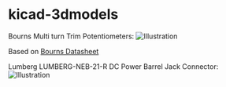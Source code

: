 # kicad-3dmodels

Bourns Multi turn Trim Potentiometers:
![Illustration](https://c2.staticflickr.com/2/1752/42765264372_4a0d510795_c.jpg)

Based on [Bourns Datasheet](http://www.bourns.com/docs/product-datasheets/3296.pdf)

Lumberg LUMBERG-NEB-21-R DC Power Barrel Jack Connector:
![Illustration](https://github.com/dhaillant/kicad-3dmodels/raw/master/conn-jacks/LUMBERG-NEB-21-R.png)
